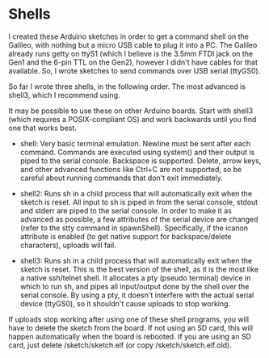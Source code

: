 # Shells

I created these Arduino sketches in order to get a command shell on the Galileo, with nothing but a micro USB cable to plug it into a PC. The Galileo already runs getty on ttyS1 (which I believe is the 3.5mm FTDI jack on the Gen1 and the 6-pin TTL on the Gen2), however I didn't have cables for that available. So, I wrote sketches to send commands over USB serial (ttyGS0).

So far I wrote three shells, in the following order. The most advanced is shell3, which I recommend using.

It may be possible to use these on other Arduino boards. Start with shell3 (which requires a POSIX-compliant OS) and work backwards until you find one that works best.

- shell: Very basic terminal emulation. Newline must be sent after each command. Commands are executed using system() and their output is piped to the serial console. Backspace is supported. Delete, arrow keys, and other advanced functions like Ctrl+C are not supported, so be careful about running commands that don't exit immediately.

- shell2: Runs sh in a child process that will automatically exit when the sketch is reset. All input to sh is piped in from the serial console, stdout and stderr are piped to the serial console. In order to make it as advanced as possible, a few attributes of the serial device are changed (refer to the stty command in spawnShell). Specifically, if the icanon attribute is enabled (to get native support for backspace/delete characters), uploads will fail.

- shell3: Runs sh in a child process that will automatically exit when the sketch is reset. This is the best version of the shell, as it is the most like a native ssh/telnet shell. It allocates a pty (pseudo terminal) device in which to run sh, and pipes all input/output done by the shell over the serial console. By using a pty, it doesn't interfere with the actual serial device (ttyGS0), so it shouldn't cause uploads to stop working.

If uploads stop working after using one of these shell programs, you will have to delete the sketch from the board. If not using an SD card, this will happen automatically when the board is rebooted. If you are using an SD card, just delete /sketch/sketch.elf (or copy /sketch/sketch.elf.old).
